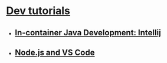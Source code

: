 # [Dev tutorials](https://training.play-with-docker.com/dev-stage2/)

* ## [In-container Java Development: Intellij](https://training.play-with-docker.com/java-debugging-intellij/)
* ## [Node.js and VS Code](https://training.play-with-docker.com/nodejs-live-debugging/)

